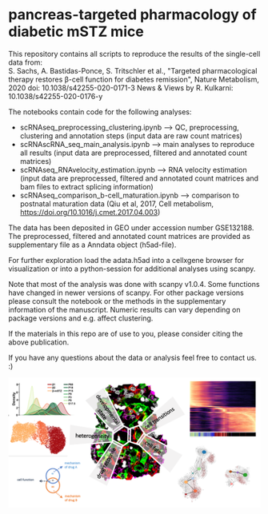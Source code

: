 # pancreas-targeted pharmacology of diabetic mSTZ mice

This repository contains all scripts to reproduce the results of the single-cell data from:  
S. Sachs, A. Bastidas-Ponce, S. Tritschler et al., "Targeted pharmacological therapy restores β-cell function for diabetes remission", Nature Metabolism, 2020
doi: 10.1038/s42255-020-0171-3
News & Views by R. Kulkarni: 10.1038/s42255-020-0176-y

The notebooks contain code for the following analyses:
- scRNAseq_preprocessing_clustering.ipynb  -->  QC, preprocessing, clustering and annotation steps (input data are raw count matrices)
- scRNAscRNA_seq_main_analysis.ipynb  -->  main analyses to reproduce all results (input data are preprocessed, filtered and annotated count matrices)
- scRNAseq_RNAvelocity_estimation.ipynb  -->  RNA velocity estimation (input data are preprocessed, filtered and annotated count matrices and bam files to extract splicing information)
- scRNAseq_comparison_b-cell_maturation.ipynb  -->  comparison to postnatal maturation data (Qiu et al, 2017, Cell metabolism, https://doi.org/10.1016/j.cmet.2017.04.003)

The data has been deposited in GEO under accession number GSE132188. The preprocessed, filtered and annotated count matrices are provided as supplementary file as a Anndata object (h5ad-file). 

For further exploration load the adata.h5ad into a cellxgene browser for visualization or into a python-session for additional analyses using scanpy.

Note that most of the analysis was done with scanpy v1.0.4. Some functions have changed in newer versions of scanpy. For other package versions please consult the notebook or the methods in the supplementary information of the manuscript. Numeric results can vary depending on package versions and e.g. affect clustering.

If the materials in this repo are of use to you, please consider citing the above publication.

If you have any questions about the data or analysis feel free to contact us. :)

![overview](overview.png)
